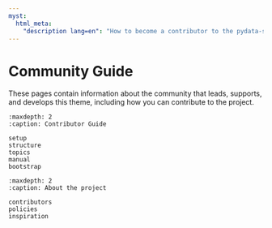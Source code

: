 ```yaml
---
myst:
  html_meta:
    "description lang=en": "How to become a contributor to the pydata-sphinx-theme."
---
```


# Community Guide

These pages contain information about the community that leads, supports, and develops this theme, including how you can contribute to the project.

```{toctree}
:maxdepth: 2
:caption: Contributor Guide

setup
structure
topics
manual
bootstrap
```

```{toctree}
:maxdepth: 2
:caption: About the project

contributors
policies
inspiration
```
